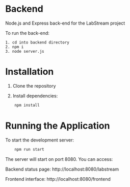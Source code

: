 # Backend
Node.js and Express back-end for the LabStream project

To run the back-end:

    1. cd into backend directory
    2. npm i
    3. node server.js

# Installation

1. Clone the repository

2. Install dependencies:

```bash
    npm install
```

# Running the Application

To start the development server:

```bash
    npm run start
```

The server will start on port 8080. You can access:

Backend status page: http://localhost:8080/labstream

Frontend interface: http://localhost:8080/frontend

